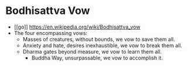# Bodhisattva Vow

- [[go]] https://en.wikipedia.org/wiki/Bodhisattva_vow
- The four encompassing vows:
  - Masses of creatures, without bounds, we vow to save them all. 
  - Anxiety and hate, desires inexhaustible, we vow to break them all. 
  - Dharma gates beyond measure, we vow to learn them all. 
 	- Buddha Way, unsurpassable, we vow to accomplish it.


